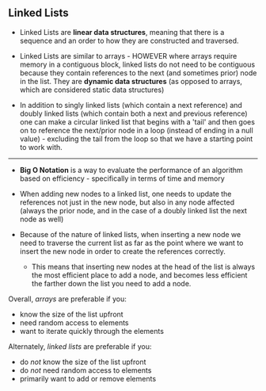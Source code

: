 ## Linked Lists

* Linked Lists are **linear data structures**, meaning that there is a sequence and an order to how they are constructed and traversed.   

* Linked Lists are similar to arrays - HOWEVER where arrays require memory in a contiguous block, linked lists do not need to be contiguous because they contain references to the next (and sometimes prior) node in the list.  They are **dynamic data structures** (as opposed to arrays, which are considered static data structures)

* In addition to singly linked lists (which contain a next reference) and doubly linked lists (which contain both a next and previous reference) one can make a circular linked list that begins with a 'tail' and then goes on to reference the next/prior node in a loop (instead of ending in a null value) - excluding the tail from the loop so that we have a starting point to work with.

---

* **Big O Notation** is a way to evaluate the performance of an algorithm based on efficiency - specifically in terms of time and memory

* When adding new nodes to a linked list, one needs to update the references not just in the new node, but also in any node affected (always the prior node, and in the case of a doubly linked list the next node as well)

* Because of the nature of linked lists, when inserting a new node we need to traverse the current list as far as the point where we want to insert the new node in order to create the references correctly.

  - This means that inserting new nodes at the head of the list is always the most efficient place to add a node, and becomes less efficient the farther down the list you need to add a node.

Overall, *arrays* are preferable if you:
* know the size of the list upfront
* need random access to elements
* want to iterate quickly through the elements

Alternately, *linked lists* are preferable if you:
* do *not* know the size of the list upfront
* do *not* need random access to elements
* primarily want to add or remove elements
